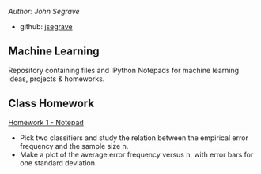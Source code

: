 *Author: John Segrave*

- github: [jsegrave](http://github.com/jsegrave)

## Machine Learning
Repository containing files and IPython Notepads for machine learning ideas, projects &amp; homeworks.

## Class Homework

[Homework 1 - Notepad](http://nbviewer.ipython.org/github/jsegrave/machine_learning/blob/master/CA684_Homework_1_JSegrave.ipynb)
 * Pick two classifiers and study the relation between the empirical error frequency and the sample size n.
 * Make a plot of the average error frequency versus n, with error bars for one standard deviation.
